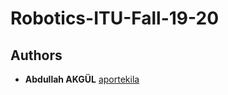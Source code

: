 # Robotics-ITU-Fall-19-20

## Authors

* **Abdullah AKGÜL** [aportekila](https://github.com/aportekila)
